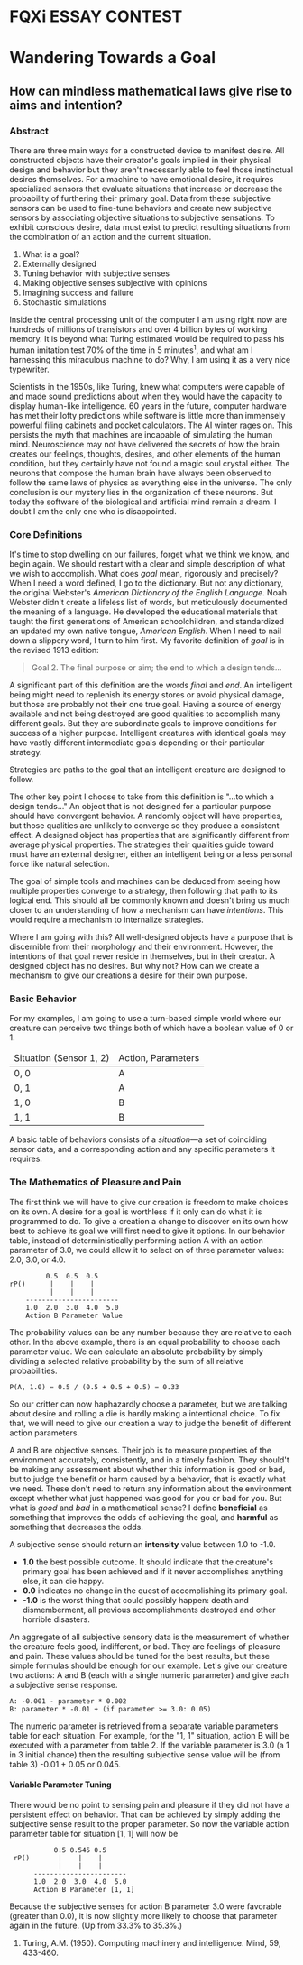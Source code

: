 # FQXi ESSAY CONTEST

# Wandering Towards a Goal

## How can mindless mathematical laws give rise to aims and intention?

### Abstract

There are three main ways for a constructed device to manifest desire. All constructed objects have their creator's goals implied in their physical design and behavior but they aren't necessarily able to feel those instinctual desires themselves. For a machine to have emotional desire, it requires specialized sensors that evaluate situations that increase or decrease the probability of furthering their primary goal. Data from these subjective sensors can be used to fine-tune behaviors and create new subjective sensors by associating objective situations to subjective sensations. To exhibit conscious desire, data must exist to predict resulting situations from the combination of an action and the current situation.

1. What is a goal?
2. Externally designed
3. Tuning behavior with subjective senses
4. Making objective senses subjective with opinions
5. Imagining success and failure
6. Stochastic simulations

Inside the central processing unit of the computer I am using right now are hundreds of millions of transistors and over 4 billion bytes of working memory. It is beyond what Turing estimated would be required to pass his human imitation test 70% of the time in 5 minutes<sup>1</sup>, and what am I harnessing this miraculous machine to do? Why, I am using it as a very nice typewriter.

Scientists in the 1950s, like Turing, knew what computers were capable of and made sound predictions about when they would have the capacity to display human-like intelligence. 60 years in the future, computer hardware has met their lofty predictions while software is little more than immensely powerful filing cabinets and pocket calculators. The AI winter rages on. This persists the myth that machines are incapable of simulating the human mind. Neuroscience may not have delivered the secrets of how the brain creates our feelings, thoughts, desires, and other elements of the human condition, but they certainly have not found a magic soul crystal either. The neurons that compose the human brain have always been observed to follow the same laws of physics as everything else in the universe. The only conclusion is our mystery lies in the organization of these neurons. But today the software of the biological and artificial mind remain a dream. I doubt I am the only one who is disappointed.

### Core Definitions

It's time to stop dwelling on our failures, forget what we think we know, and begin again. We should restart with a clear and simple description of what we wish to accomplish. What does *goal* mean, rigorously and precisely? When I need a word defined, I go to the dictionary. But not any dictionary, the original Webster's *American Dictionary of the English Language*. Noah Webster didn't create a lifeless list of words, but meticulously documented the meaning of a language. He developed the educational materials that taught the first generations of American schoolchildren, and standardized an updated my own native tongue, *American English*. When I need to nail down a slippery word, I turn to him first. My favorite definition of *goal* is in the revised 1913 edition:

> Goal 2. The final purpose or aim; the end to which a design tends...

A significant part of this definition are the words *final* and *end*. An intelligent being might need to replenish its energy stores or avoid physical damage, but those are probably not their one true goal. Having a source of energy available and not being destroyed are good qualities to accomplish many different goals. But they are subordinate goals to improve conditions for success of a higher purpose. Intelligent creatures with identical goals may have vastly different intermediate goals depending or their particular strategy.

Strategies are paths to the goal that an intelligent creature are designed to follow.

The other key point I choose to take from this definition is "...to which a design tends..." An object that is not designed for a particular purpose should have convergent behavior. A randomly object will have properties, but those qualities are unlikely to converge so they produce a consistent effect. A designed object has properties that are significantly different from average physical properties. The strategies their qualities guide toward must have an external designer, either an intelligent being or a less personal force like natural selection.

The goal of simple tools and machines can be deduced from seeing how multiple properties converge to a strategy, then following that path to its logical end. This should all be commonly known and doesn't bring us much closer to an understanding of how a mechanism can have *intentions*. This would require a mechanism to internalize strategies.

Where I am going with this? All well-designed objects have a purpose that is discernible from their morphology and their environment. However, the intentions of that goal never reside in themselves, but in their creator. A designed object has no desires. But why not? How can we create a mechanism to give our creations a desire for their own purpose.

### Basic Behavior

For my examples, I am going to use a turn-based simple world where our creature can perceive two things both of which have a boolean value of 0 or 1.

<!--The simplest behavior mechanism starts with sensory data. For our examples, let's say that they intelligent artifact we are constructing has two types of sensors: A and B. Each of these has boolean output&mdash;They read either true or false. Our also has two actions it can execute: X and Y. Both of these actions also has a numeric parameter that indicates a specific of that action: speed, direction, duration, etc. That's all we need to design some simple behaviors. -->

<table>
<thead><tr><td>Situation (Sensor 1, 2)<td>Action, Parameters
<tbody>
<tr><td>0, 0<td>A
<tr><td>0, 1<td>A
<tr><td>1, 0<td>B
<tr><td>1, 1<td>B
</table>

A basic table of behaviors consists of a *situation*&mdash;a set of coinciding sensor data, and a corresponding action and any specific parameters it requires.

### The Mathematics of Pleasure and Pain

The first think we will have to give our creation is freedom to make choices on its own. A desire for a goal is worthless if it only can do what it is programmed to do. To give a creation a change to discover on its own how best to achieve its goal we will first need to give it options. In our behavior table, instead of deterministically performing action A with an action parameter of 3.0, we could allow it to select on of three parameter values: 2.0, 3.0, or 4.0.

             0.5  0.5  0.5
    rP()      |    |    |
              |    |    |
        -----------------------
        1.0  2.0  3.0  4.0  5.0
        Action B Parameter Value

The probability values can be any number because they are relative to each other. In the above example, there is an equal probability to choose each parameter value. We can calculate an absolute probability by simply dividing a selected relative probability by the sum of all relative probabilities.

    P(A, 1.0) = 0.5 / (0.5 + 0.5 + 0.5) = 0.33

So our critter can now haphazardly choose a parameter, but we are talking about desire and rolling a die is hardly making a intentional choice. To fix that, we will need to give our creation a way to judge the benefit of different action parameters.

A and B are objective senses. Their job is to measure properties of the environment accurately, consistently, and in a timely fashion. They should't be making any assessment about whether this information is good or bad, but to judge the benefit or harm caused by a behavior, that is exactly what we need. These don't need to return any information about the environment except whether what just happened was good for you or bad for you. But what is *good* and *bad* in a mathematical sense? I define **beneficial** as something that improves the odds of achieving the goal, and **harmful** as something that decreases the odds.

A subjective sense should return an **intensity** value between 1.0 to -1.0.

* **1.0** the best possible outcome. It should indicate that the creature's primary goal has been achieved and if it never accomplishes anything else, it can die happy.
* **0.0** indicates no change in the quest of accomplishing its primary goal.
* **-1.0** is the worst thing that could possibly happen: death and dismemberment, all previous accomplishments destroyed and other horrible disasters.

An aggregate of all subjective sensory data is the measurement of whether the creature feels good, indifferent, or bad. They are feelings of pleasure and pain. These values should be tuned for the best results, but these simple formulas should be enough for our example. Let's give our creature two actions: A and B (each with a single numeric parameter) and give each a subjective sense response.

    A: -0.001 - parameter * 0.002
    B: parameter * -0.01 + (if parameter >= 3.0: 0.05)

The numeric parameter is retrieved from a separate variable parameters table for each situation. For example, for the "1, 1" situation, action B will be executed with a parameter from table 2. If the variable parameter is 3.0 (a 1 in 3 initial chance) then the resulting subjective sense value will be (from table 3) -0.01 + 0.05 or 0.045.

#### Variable Parameter Tuning

There would be no point to sensing pain and pleasure if they did not have a persistent effect on behavior. That can be achieved by simply adding the subjective sense result to the proper parameter. So now the variable action parameter table for situation [1, 1] will now be

               0.5 0.545 0.5
     rP()       |    |    |
                |    |    |
          -----------------------
          1.0  2.0  3.0  4.0  5.0
          Action B Parameter [1, 1]

Because the subjective senses for action B parameter 3.0 were favorable (greater than 0.0), it is now slightly more likely to choose that parameter again in the future. (Up from 33.3% to 35.3%.)

1. Turing, A.M. (1950). Computing machinery and intelligence. Mind, 59, 433-460.
